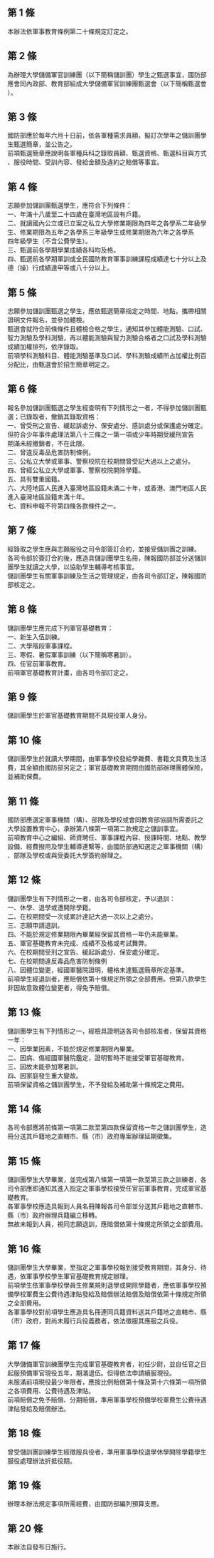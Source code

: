 第 1 條
-------
本辦法依軍事教育條例第二十條規定訂定之。

第 2 條
-------
為辦理大學儲備軍官訓練團（以下簡稱儲訓團）學生之甄選事宜，國防部  
應會同內政部、教育部組成大學儲備軍官訓練團甄選會（以下簡稱甄選會  
）。

第 3 條
-------
國防部應於每年六月十日前，依各軍種需求員額，擬訂次學年之儲訓團學  
生甄選簡章，並公告之。  
前項甄選簡章應說明各軍種兵科之錄取員額、甄選資格、甄選科目與方式  
、服役時間、受訓內容、發給金額及違約之賠償等事宜。

第 4 條
-------
志願參加儲訓團甄選學生，應符合下列條件：  
一、年滿十八歲至二十四歲在臺灣地區設有戶籍。  
二、就讀國內公立或已立案之私立大學修業期限為四年之各學系二年級學  
    生、修業期限為五年之各學系三年級學生或修業期限為六年之各學系  
    四年級學生（不含公費學生）。  
三、甄選前各學期學業成績各科均及格。  
四、甄選前各學期軍訓或全民國防教育軍事訓練課程成績達七十分以上及  
    德（操）行成績達甲等或八十分以上。

第 5 條
-------
志願參加儲訓團甄選之學生，應依甄選簡章指定之時間、地點，攜帶相關  
證明文件報名，並參加體檢。  
甄選會就符合前條條件且體檢合格之學生，通知其參加體能測驗、口試、  
智力測驗及學科測驗，再以體能測驗與智力測驗合格者之口試及學科測驗  
成績加權排列，依序錄取。  
前項學科測驗科目、體能測驗基準及口試、學科測驗成績所占加權比例百  
分配比，由甄選會於招生簡章明定之。

第 6 條
-------
報名參加儲訓團甄選之學生經查明有下列情形之一者，不得參加儲訓團甄  
選；已錄取者，撤銷其錄取資格：  
一、曾受刑之宣告、緩起訴處分、保安處分、感訓處分或保護處分確定。  
    但符合少年事件處理法第八十三條之一第一項或少年時期受緩刑宣告  
    期滿未經撤銷者，不在此限。  
二、曾違反毒品危害防制條例。  
三、公私立大學或軍事、警察校院在校期間曾受記大過以上之處分。  
四、曾經公私立大學或軍事、警察校院開除學籍。  
五、具有雙重國籍。  
六、大陸地區人民進入臺灣地區設籍未滿二十年，或香港、澳門地區人民  
    進入臺灣地區設籍未滿十年。  
七、資料申報不符第四條各款條件之一。

第 7 條
-------
經錄取之學生應與志願服役之司令部簽訂合約，並接受儲訓團之訓練。  
各司令部於簽訂合約後，應造具儲訓團學生名冊，陳報國防部並分送儲訓  
團學生就讀之大學，以協助學生輔導考核事宜。  
儲訓團學生有關軍事訓練及生活之管理規定，由各司令部訂定，陳報國防  
部核定之。

第 8 條
-------
儲訓團學生應完成下列軍官基礎教育：  
一、新生入伍訓練。  
二、大學階段軍事課程。  
三、寒假、暑假軍事訓練（以下簡稱寒暑訓）。  
四、任官前軍事教育。  
前項軍官基礎教育計畫，由各司令部訂定之。

第 9 條
-------
儲訓團學生於軍官基礎教育期間不具現役軍人身分。

第 10 條
--------
儲訓團學生於就讀大學期間，由軍事學校發給學雜費、書籍文具費及生活  
費，其金額由國防部另定之；軍官基礎教育期間由國防部辦理團體保險，  
並補助保費。

第 11 條
--------
國防部應選定軍事機關（構）、部隊及學校或會同教育部協調所需委託之  
大學設置教育中心，承辦第八條第一項第二款規定之儲訓事宜。  
前項教育中心之編組、師資聘任、軍事課程內容、授課時間、地點、教學  
設備、經費撥用及學生輔導連繫等，由國防部通知選定之軍事機關（構）  
、部隊及學校或與受委託大學簽約辦理之。

第 12 條
--------
儲訓團學生有下列情形之一者，由各司令部核定，予以退訓：  
一、休學、退學或遭開除學籍。  
二、在校期間受一次或累計達記大過一次以上之處分。  
三、志願申請退訓。  
四、不能於規定修業期限內畢業經保留其資格一年仍未能畢業。  
五、軍官基礎教育未完成、成績不及格或考試舞弊。  
六、在校期間受刑之宣告、緩起訴處分、保安處分確定。  
七、在校期間違反毒品危害防制條例  
八、因體位變更，經國軍醫院證明，體格未達甄選簡章所定基準。  
前項學生經退訓者，應賠償依第十條規定所領之全部費用。但第八款學生  
非因故意致體位變更者，得免予賠償。

第 13 條
--------
儲訓團學生有下列情形之一，經檢具證明送各司令部核准者，保留其資格  
一年：  
一、因學業因素，不能於規定修業期限內畢業。  
二、因病、傷經國軍醫院鑑定，證明暫時不能接受軍官基礎教育。  
三、因故未能參加寒暑訓。  
四、因家庭發生重大變故。  
前項保留資格之儲訓團學生，不予發給及補助第十條規定之費用。

第 14 條
--------
各司令部應將前條第一項第二款至第四款保留資格一年之儲訓團學生，造  
冊分送其戶籍地之直轄市、縣（市）政府專案辦理延期徵集。

第 15 條
--------
儲訓團學生大學畢業，並完成第八條第一項第一款至第三款之訓練者，各  
司令部應即通知其進入指定之軍事學校接受任官前軍事教育，完成軍官基  
礎教育。  
各軍事學校應造具報到人員名冊陳報各司令部並分送其戶籍地之直轄市、  
縣（市）政府辦理兵籍編立移轉。  
無故未報到人員，視同志願退訓，應賠償依第十條規定所領之全部費用。

第 16 條
--------
儲訓團學生大學畢業，至指定之軍事學校報到接受教育期間，其身分、待  
遇，依軍事學校學生軍官基礎教育規定辦理。  
前項學生依軍事學校學員生修業規則退學或開除學籍者，應依軍事學校預  
備學校軍費生公費待遇津貼發給及賠償辦法賠償及賠償依第十條規定所領  
之全部費用。  
各軍事學校對前項學生應造具名冊連同兵籍資料送其戶籍地之直轄市、縣  
（市）政府，對尚未履行兵役義務者，依法徵服其應服之兵役。

第 17 條
--------
大學儲備軍官訓練團學生完成軍官基礎教育者，初任少尉，並自任官之日  
起服預備軍官現役五年，期滿退伍。但得依法申請續服現役。  
未服滿前項現役最少年限者，應按比例賠償第十條及第十六條第一項所領  
之各項費用、公費待遇及津貼。  
前項賠償之免予賠償、分期賠償，準用軍事學校預備學校軍費生公費待遇  
津貼發給及賠償辦法。

第 18 條
--------
曾受儲訓團訓練學生經徵服兵役者，準用軍事學校退學休學開除學籍學生  
服役處理辦法折抵役期。

第 19 條
--------
辦理本辦法規定事項所需經費，由國防部編列預算支應。

第 20 條
--------
本辦法自發布日施行。

